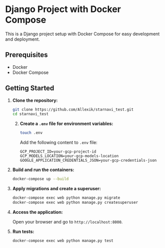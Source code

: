 # Django Project with Docker Compose

This is a Django project setup with Docker Compose for easy development and deployment.

## Prerequisites

- Docker
- Docker Compose

## Getting Started

1. **Clone the repository:**

    ```bash
    git clone https://github.com/Allexik/starnavi_test.git
    cd starnavi_test
    ```

   2. **Create a `.env` file for environment variables:**

       ```bash
       touch .env
       ```

       Add the following content to `.env` file:

       ```env
       GCP_PROJECT_ID=your-gcp-project-id
       GCP_MODELS_LOCATION=your-gcp-models-location
       GOOGLE_APPLICATION_CREDENTIALS_JSON=your-gcp-credentials-json
       ```

3. **Build and run the containers:**

    ```bash
    docker-compose up --build
    ```

4. **Apply migrations and create a superuser:**

    ```bash
    docker-compose exec web python manage.py migrate
    docker-compose exec web python manage.py createsuperuser
    ```

5. **Access the application:**

    Open your browser and go to `http://localhost:8000`.


6. **Run tests:**

    ```bash
    docker-compose exec web python manage.py test
    ```
